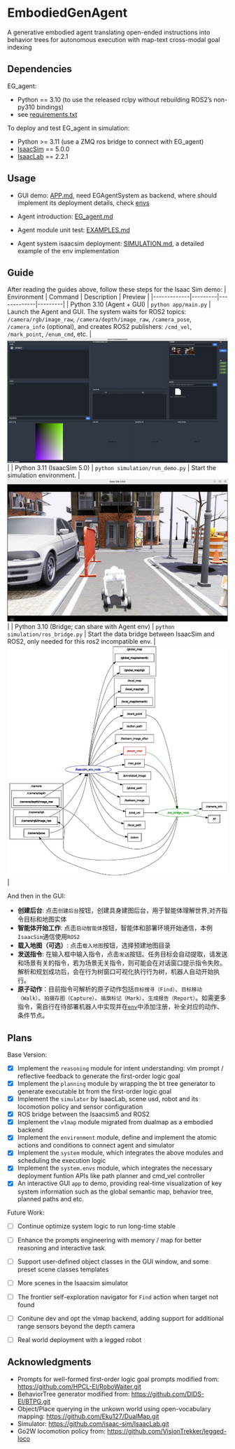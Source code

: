 # EmbodiedGenAgent
A generative embodied agent translating open-ended instructions into behavior trees for autonomous execution with map-text cross-modal goal indexing

## Dependencies
EG_agent:
- Python == 3.10 (to use the released rclpy without rebuilding ROS2’s non-py310 bindings)
- see [requirements.txt](requirements.txt)

To deploy and test EG_agent in simulation:
- Python >= 3.11 (use a ZMQ ros bridge to connect with EG_agent)
- [IsaacSim](https://docs.isaacsim.omniverse.nvidia.com/5.0.0/installation/install_python.html) == 5.0.0
- [IsaacLab](https://isaac-sim.github.io/IsaacLab/v2.2.1/source/setup/installation/pip_installation.html) == 2.2.1

## Usage
- GUI demo: [APP.md](docs/APP.md), need EGAgentSystem as backend, where should implement its deployment details, check [envs](EG_agent/system/envs)

- Agent introduction: [EG_agent.md](docs/EG_agent.md)

- Agent module unit test: [EXAMPLES.md](docs/EXAMPLES.md)

- Agent system isaacsim deployment: [SIMULATION.md](docs/SIMULATION.md), a detailed example of the env implementation

## Guide
After reading the guides above, follow these steps for the Isaac Sim demo:
| Environment | Command | Description | Preview |
|-------------|---------|-------------|---------|
| Python 3.10 (Agent + GUI) | `python app/main.py` | Launch the Agent and GUI. The system waits for ROS2 topics: `/camera/rgb/image_raw`, `/camera/depth/image_raw`, `/camera_pose`, `/camera_info` (optional), and creates ROS2 publishers: `/cmd_vel`, `/mark_point`, `/enum_cmd`, etc. | ![Agent GUI](docs/assets/gui.jpg) |
| Python 3.11 (IsaacSim 5.0) | `python simulation/run_demo.py` | Start the simulation environment. | ![Isaac Sim](docs/assets/simulator.jpg) |
| Python 3.10 (Bridge; can share with Agent env) | `python simulation/ros_bridge.py` | Start the data bridge between IsaacSim and ROS2, only needed for this ros2 incompatible env. | ![ROS Bridge](docs/assets/rqt.jpg) |

And then in the GUI:
- **创建后台**: 点击`创建后台`按钮，创建具身建图后台，用于智能体理解世界,对齐指令目标和地图实体
- **智能体开始工作**: 点击`启动智能体`按钮，智能体和部署环境开始通信，本例`IsaacSim`通信使用`ROS2`
- **载入地图（可选）**: 点击`载入地图`按钮，选择预建地图目录
- **发送指令**: 在输入框中输入指令，点击`发送`按钮。任务目标会自动提取，请发送和场景有关的指令，若为场景无关指令，则可能会在对话窗口提示指令失败。解析和规划成功后，会在行为树窗口可视化执行行为树，机器人自动开始执行。
- **原子动作**：目前指令可解析的原子动作包括`目标搜寻（Find）`、`目标移动（Walk）`、`拍摄存图（Capture）`、`插旗标记（Mark）`、`生成报告（Report）`。如需更多指令，需自行在待部署机器人中实现并在[`env`](EG_agent/environment/embodied)中添加注册，补全对应的动作、条件节点。

## Plans
Base Version:
- [x] Implement the `reasoning` module for intent understanding: vlm prompt / reflective feedback to generate the first-order logic goal
- [x] Implement the `planning` module by wrapping the bt tree generator to generate executable bt from the first-order logic goal
- [x] Implement the `simulator` by IsaacLab, scene usd, robot and its locomotion policy and sensor configuration
- [x] ROS bridge between the Isaacsim5 and ROS2
- [x] Implement the `vlmap` module migrated from dualmap as a embodied backend
- [x] Implement the `environment` module, define and implement the atomic actions and conditions to connect agent and simulator
- [x] Implement the `system` module, which integrates the above modules and scheduling the execution logic
- [x] Implement the `system.envs` module, which integrates the necessary deployment funtion APIs like path planner and cmd_vel controller
- [x] An interactive GUI `app` to demo, providing real-time visualization of key system information such as the global semantic map, behavior tree, planned paths and etc.

Future Work:
- [ ] Continue optimize system logic to run long-time stable
- [ ] Enhance the prompts engineering with memory / map for better reasoning and interactive task
- [ ] Support user-defined object classes in the GUI window, and some preset scene classes templates
- [ ] More scenes in the Isaacsim simulator
- [ ] The frontier self-exploration navigator for `Find` action when target not found
- [ ] Conitune dev and opt the vlmap backend, adding support for additional range sensors beyond the depth camera
- [ ] Real world deployment with a legged robot


## Acknowledgments
- Prompts for well-formed first-order logic goal prompts modified from: https://github.com/HPCL-EI/RoboWaiter.git
- BehaviorTree generator modified from: https://github.com/DIDS-EI/BTPG.git
- Object/Place querying in the unkown world using open-vocabulary mapping: https://github.com/Eku127/DualMap.git
- Simulator: https://github.com/isaac-sim/IsaacLab.git
- Go2W locomotion policy from: https://github.com/VisionTrekker/legged-loco